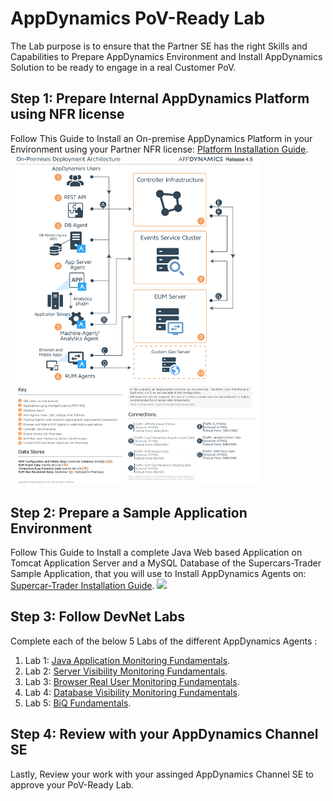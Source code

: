 # AppDynamics PoV-Ready Lab
The Lab purpose is to ensure that the Partner SE has the right Skills and Capabilities to Prepare AppDynamics Environment and Install AppDynamics Solution to be ready to engage in a real Customer PoV. 

## Step 1:  Prepare Internal AppDynamics Platform using NFR license
Follow This Guide to Install an On-premise AppDynamics Platform in your Environment using your Partner NFR license:
[Platform Installation Guide](https://github.com/sherifadel90/AppDynamicsPlatformInstallation).
<img src="https://github.com/sherifadel90/AppDynamicsPlatformInstallation/blob/master/assets/images/00-onpremise-diagram.jpg" width="400">


## Step 2: Prepare a Sample Application Environment
Follow This Guide to Install a complete Java Web based Application on Tomcat Application Server and a MySQL Database of the Supercars-Trader Sample Application,  that you will use to Install AppDynamics Agents on: [Supercar-Trader Installation Guide](https://github.com/sherifadel90/AppDynamics-SupercarsJavaApp).
<img src="https://github.com/sherifadel90/AppDynamics-SupercarsJavaApp/blob/master/doc-images/supercars-home.png" width="500">

## Step 3: Follow DevNet Labs
Complete  each of the  below 5 Labs of the different AppDynamics Agents :
1. Lab 1: [Java Application Monitoring Fundamentals](https://developer.cisco.com/learning/lab/fnd-01-appd-apm-java/step/1).
2. Lab 2: [Server Visibility Monitoring Fundamentals](https://developer.cisco.com/learning/lab/fnd-02-appd-svm/step/1).
3. Lab 3: [Browser Real User Monitoring Fundamentals](https://developer.cisco.com/learning/lab/fnd-03-appd-brum/step/1).
4. Lab 4: [Database Visibility Monitoring Fundamentals](https://developer.cisco.com/learning/lab/fnd-04-appd-dbmon/step/1).
5. Lab 5: [BiQ Fundamentals](https://github.com/sherifadel90/AppDynamics-SupercarsJavaApp/tree/master/labs/fnd-06-appd-biq).

## Step 4: Review with your AppDynamics Channel SE
Lastly, Review your work with your assinged AppDynamics Channel SE to approve your PoV-Ready Lab.
